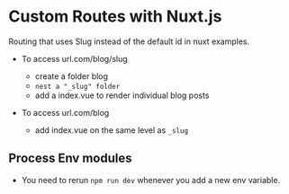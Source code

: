 # Custom Routes with Nuxt.js

Routing that uses Slug instead of the default id in nuxt examples.

- To access url.com/blog/slug
  - create a folder blog
  - ```nest a "_slug" folder```
  - add a index.vue to render individual blog posts

- To access url.com/blog
  - add index.vue on the same level as ```_slug```

## Process Env modules
- You need to rerun ```npm run dev``` whenever you add a new env variable.
